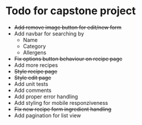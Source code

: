 # Todo for capstone project

* ~~Add remove image button for edit/new form~~
* Add navbar for searching by
    - Name
    - Category
    - Allergens
* ~~Fix options button behaviour on recipe page~~
* Add more recipes
* ~~Style recipe page~~
* ~~Style edit page~~
* Add unit tests
* Add comments
* Add proper error handling
* Add styling for mobile responziveness
* ~~Fix new recipe form ingredient handling~~
* Add pagination for list view
